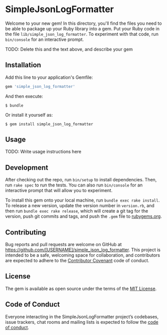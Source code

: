 # SimpleJsonLogFormatter

Welcome to your new gem! In this directory, you'll find the files you need to be able to package up your Ruby library into a gem. Put your Ruby code in the file `lib/simple_json_log_formatter`. To experiment with that code, run `bin/console` for an interactive prompt.

TODO: Delete this and the text above, and describe your gem

## Installation

Add this line to your application's Gemfile:

```ruby
gem 'simple_json_log_formatter'
```

And then execute:

    $ bundle

Or install it yourself as:

    $ gem install simple_json_log_formatter

## Usage

TODO: Write usage instructions here

## Development

After checking out the repo, run `bin/setup` to install dependencies. Then, run `rake spec` to run the tests. You can also run `bin/console` for an interactive prompt that will allow you to experiment.

To install this gem onto your local machine, run `bundle exec rake install`. To release a new version, update the version number in `version.rb`, and then run `bundle exec rake release`, which will create a git tag for the version, push git commits and tags, and push the `.gem` file to [rubygems.org](https://rubygems.org).

## Contributing

Bug reports and pull requests are welcome on GitHub at https://github.com/[USERNAME]/simple_json_log_formatter. This project is intended to be a safe, welcoming space for collaboration, and contributors are expected to adhere to the [Contributor Covenant](http://contributor-covenant.org) code of conduct.

## License

The gem is available as open source under the terms of the [MIT License](https://opensource.org/licenses/MIT).

## Code of Conduct

Everyone interacting in the SimpleJsonLogFormatter project’s codebases, issue trackers, chat rooms and mailing lists is expected to follow the [code of conduct](https://github.com/[USERNAME]/simple_json_log_formatter/blob/master/CODE_OF_CONDUCT.md).
